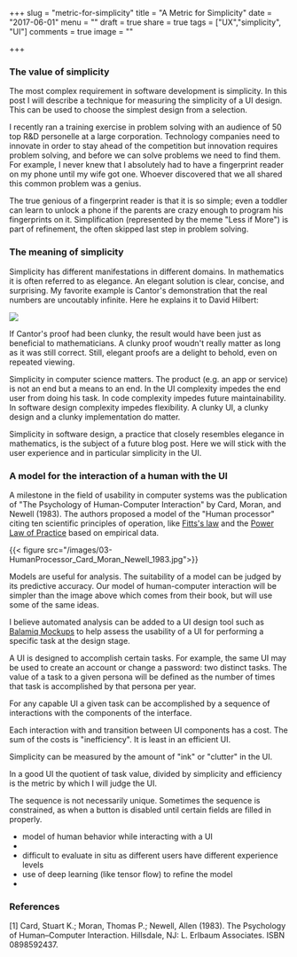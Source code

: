 +++
slug = "metric-for-simplicity"
title = "A Metric for Simplicity"
date = "2017-06-01"
menu = ""
draft = true
share = true
tags = ["UX","simplicity", "UI"]
comments = true
image = ""

+++

### The value of simplicity

The most complex requirement in software development is simplicity. In this post I 
will describe a technique for measuring the simplicity of a UI design. This can be
used to choose the simplest design from a selection. 

I recently ran a training exercise in problem solving with an audience of 50
top R&D personelle at a large corporation. Technology companies need to
innovate in order to stay ahead of the competition but innovation requires
problem solving, and before we can solve problems we need to find them. For
example, I never knew that I absolutely had to have a fingerprint reader on my
phone until my wife got one. Whoever discovered that we all shared this common
problem was a genius.

The true genious of a fingerprint reader is that it is so simple; even a
toddler can learn to unlock a phone if the parents are crazy enough to
program his fingerprints on it. Simplification (represented by the meme "Less
if More") is part of refinement, the often skipped last step in problem
solving.

### The meaning of simplicity

Simplicity has different manifestations in different domains. In mathematics it
is often referred to as elegance. An elegant solution is clear, concise, and
surprising. My favorite example is Cantor's demonstration that the real numbers
are uncoutably infinite. Here he explains it to David Hilbert:

<img src="/images/Diagonal-Proof.png"/>

If Cantor's proof had been clunky, the result would have been just as
beneficial to mathematicians. A clunky proof woudn't really matter as long as
it was still correct. Still, elegant proofs are a delight to behold, even on
repeated viewing.

Simplicity in computer science matters. The product (e.g. an app or service) is
not an end but a means to an end. In the UI complexity impedes the end user
from doing his task. In code complexity impedes future maintainability. In
software design complexity impedes flexibility. A clunky UI, a clunky design
and a clunky implementation do matter.

Simplicity in software design, a practice that closely resembles elegance in
mathematics, is the subject of a future blog post. Here we will stick with the
user experience and in particular simplicity in the UI.

### A model for the interaction of a human with the UI

A milestone in the field of usability in computer systems was the publication
of "The Psychology of Human-Computer Interaction" by Card, Moran, and Newell
(1983). The authors proposed a model of the "Human processor" citing ten
scientific principles of operation, like [Fitts's law][fitts] and the [Power Law
of Practice][power] based on empirical data.  

{{< figure src="/images/03-HumanProcessor_Card_Moran_Newell_1983.jpg">}}

Models are useful for analysis. The suitability of a model can be judged by its
predictive accuracy. Our model of human-computer interaction will be simpler
than the image above which comes from their book, but will use some of the same
ideas.

I believe automated analysis can be added to a UI design tool such
as [Balamiq Mockups][balamiq] to help assess the usability of a UI for
performing a specific task at the design stage. 

A UI is designed to accomplish certain tasks. For example, the same
UI may be used to create an account or change a password: two distinct tasks.
The value of a task to a given persona will be defined as the number of times
that task is accomplished by that persona per year.

For any capable UI a given task can be accomplished by a sequence of
interactions with the components of the interface.

Each interaction with and transition between UI components has a cost. The sum
of the costs is "inefficiency". It is least in an efficient UI.

Simplicity can be measured by the amount of "ink" or "clutter" in the UI.

In a good UI the quotient of task value, divided by simplicity
and efficiency is the metric by which I will judge the UI. 

The sequence is not necessarily unique.  Sometimes the sequence is constrained,
as when a button is disabled until certain fields are filled in properly.  

- model of human behavior while interacting with a UI
- 
- difficult to evaluate in situ as different users have different experience levels
- use of deep learning (like tensor flow) to refine the model
- 

### References 

[1] Card, Stuart K.; Moran, Thomas P.; Newell, Allen (1983). The Psychology of
Human–Computer Interaction. Hillsdale, NJ: L. Erlbaum Associates. ISBN
0898592437.

[fitts]: https://en.wikipedia.org/wiki/Fitts's_law "Fitts's law - Wikipedia"
[power]: https://en.wikipedia.org/wiki/Power_law_of_practice "Power Law of Practice - Wikipedia"
[balamiq]: https://balsamiq.com/
